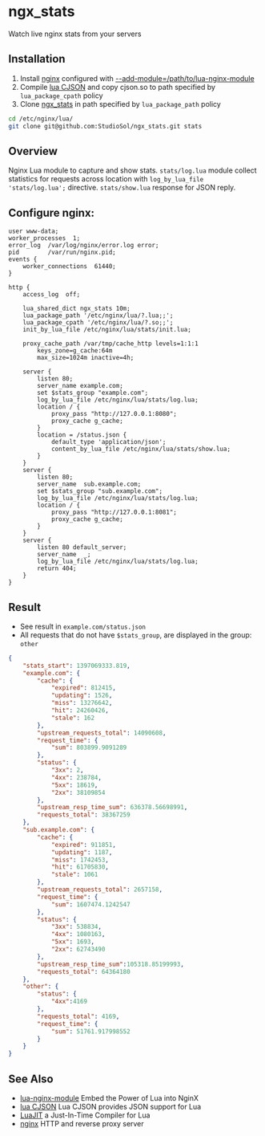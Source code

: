 # ngx_stats

Watch live nginx stats from your servers


## Installation

1. Install [nginx](http://nginx.org/) configured with [--add-module=/path/to/lua-nginx-module](https://github.com/chaoslawful/lua-nginx-module)
2. Compile [lua CJSON](http://www.kyne.com.au/~mark/software/lua-cjson.php) and copy cjson.so to path specified by ```lua_package_cpath``` policy
3. Clone [ngx_stats](https://github.com/StudioSol/ngx_stats) in path specified by ```lua_package_path``` policy

```sh
cd /etc/nginx/lua/
git clone git@github.com:StudioSol/ngx_stats.git stats
```

## Overview

Nginx Lua module to capture and show stats.
```stats/log.lua``` module collect statistics for requests across location with ```log_by_lua_file 'stats/log.lua';``` directive.
```stats/show.lua``` response for JSON reply.




## Configure nginx:

```nginx
user www-data;
worker_processes  1;
error_log  /var/log/nginx/error.log error;
pid        /var/run/nginx.pid;
events {
    worker_connections  61440;
}

http {
    access_log  off;

    lua_shared_dict ngx_stats 10m;
    lua_package_path '/etc/nginx/lua/?.lua;;';
    lua_package_cpath '/etc/nginx/lua/?.so;;';
    init_by_lua_file /etc/nginx/lua/stats/init.lua;

    proxy_cache_path /var/tmp/cache_http levels=1:1:1
        keys_zone=g_cache:64m
        max_size=1024m inactive=4h;

    server {
        listen 80;
        server_name example.com;
        set $stats_group "example.com";
        log_by_lua_file /etc/nginx/lua/stats/log.lua;
        location / {
            proxy_pass "http://127.0.0.1:8080";
            proxy_cache g_cache;
        }
        location = /status.json {
            default_type 'application/json';
            content_by_lua_file /etc/nginx/lua/stats/show.lua;
        }
    }
    server {
        listen 80;
        server_name  sub.example.com;
        set $stats_group "sub.example.com";
        log_by_lua_file /etc/nginx/lua/stats/log.lua;
        location / {
            proxy_pass "http://127.0.0.1:8081";
            proxy_cache g_cache;
        }
    }
    server {
        listen 80 default_server;
        server_name  _;
        log_by_lua_file /etc/nginx/lua/stats/log.lua;
        return 404;
    }
}

```
## Result


- See result in ```example.com/status.json```
- All requests that do not have ```$stats_group```, are displayed in the group: ```other```

```json
{
    "stats_start": 1397069333.819,
    "example.com": {
        "cache": {
            "expired": 812415,
            "updating": 1526,
            "miss": 13276642,
            "hit": 24260426,
            "stale": 162
        },
        "upstream_requests_total": 14090608,
        "request_time": {
            "sum": 803899.9091289
        },
        "status": {
            "3xx": 2,
            "4xx": 238784,
            "5xx": 18619,
            "2xx": 38109854
        },
        "upstream_resp_time_sum": 636378.56698991,
        "requests_total": 38367259
    },
    "sub.example.com": {
        "cache": {
            "expired": 911851,
            "updating": 1187,
            "miss": 1742453,
            "hit": 61705830,
            "stale": 1061
        },
        "upstream_requests_total": 2657158,
        "request_time": {
            "sum": 1607474.1242547
        },
        "status": {
            "3xx": 538834,
            "4xx": 1080163,
            "5xx": 1693,
            "2xx": 62743490
        },
        "upstream_resp_time_sum":105318.85199993,
        "requests_total": 64364180
    },
    "other": {
        "status": {
            "4xx":4169
        },
        "requests_total": 4169,
        "request_time": {
            "sum": 51761.917998552
        }
    }
}
```

## See Also

- [lua-nginx-module](https://github.com/chaoslawful/lua-nginx-module) Embed the Power of Lua into NginX
- [lua CJSON](http://www.kyne.com.au/~mark/software/lua-cjson.php) Lua CJSON provides JSON support for Lua
- [LuaJIT](http://luajit.org/) a Just-In-Time Compiler for Lua
- [nginx](http://nginx.org/) HTTP and reverse proxy server
